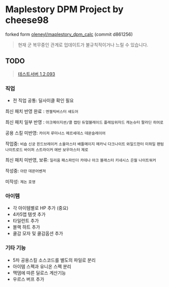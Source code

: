 Maplestory DPM Project by cheese98
==================================
forked form [oleneyl/maplestory_dpm_calc](https://github.com/oleneyl/maplestory_dpm_calc) (commit d861256)

> 현재 군 복무중인 관계로 업데이트가 불규칙적이거나 느릴 수 있습니다.

TODO
-----
> [테스트서버 1.2.093](inven.co.kr/board/maple/2299/3017929)

### 직업
* 전 직업 공통: 딜사이클 확인 필요

최신 패치 반영 완료 : `엔젤릭버스터` `섀도어`

최신 패치 일부 반영 : `아크메이지썬/콜` `캡틴` `듀얼블레이드` `플레임위자드` `캐논슈터` `팔라딘` `히어로`

공용 스킬 미반영: `카이저` `루미너스` `메르세데스` `데몬슬레이어` 

작업중: 
`비숍` `신궁` `윈드브레이커` `소울마스터` `배틀메이지` `메카닉` `다크나이트` `와일드헌터` `미하일` `팬텀` `나이트로드` `바이퍼` `스트라이커` `에반` `보우마스터` `제로`

최신 패치 미반영, 보류: `일리움` `패스파인더` `카데나` `아크` `블래스터` `키네시스` `은월` `나이트워커`

작성중: `아란` `데몬어벤져`

미작성: `제논` `호영`

### 아이템
* 각 아이템별로 HP 추가 (중요)
* 4카5앱 템셋 추가
* 타일런트 추가
* 블랙 하트 추가
* 쿨감 모자 및 쿨감옵션 추가

### 기타 기능
* 5차 공용스킬 소스코드를 별도의 파일로 분리
* 아이템 스펙과 유니온 스펙 분리
* 맥뎀에 따른 딜로스 계산기능
* 우르스 버프 추가